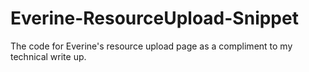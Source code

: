 # Everine-ResourceUpload-Snippet
The code for Everine's resource upload page as a compliment to my technical write up. 
